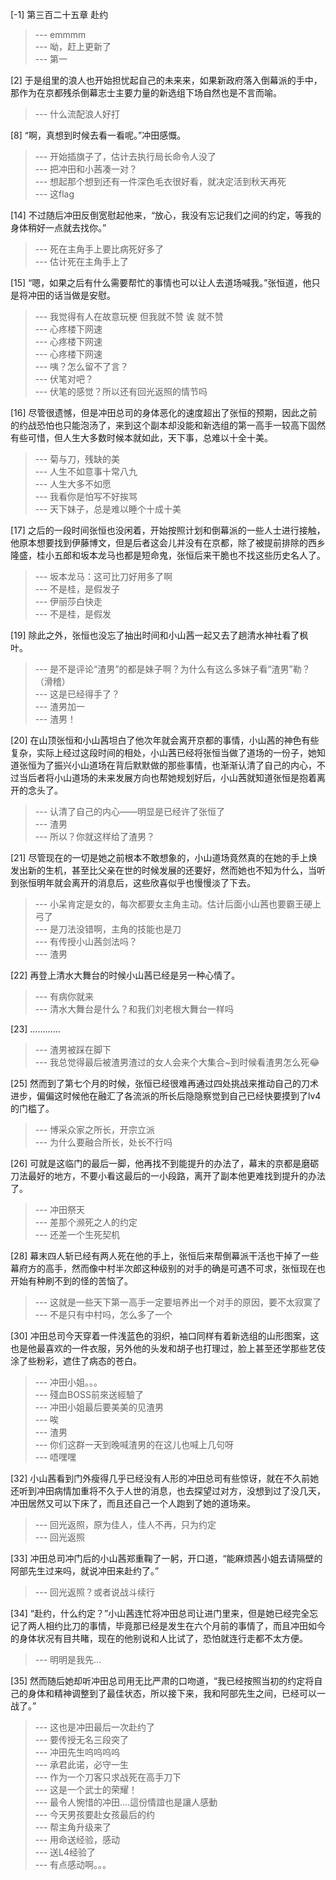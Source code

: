 
[-1] 第三百二十五章 赴约
>--- emmmm<br>
>--- 呦，赶上更新了<br>
>--- 第一<br>

[2] 于是组里的浪人也开始担忧起自己的未来来，如果新政府落入倒幕派的手中，那作为在京都残杀倒幕志士主要力量的新选组下场自然也是不言而喻。
>--- 什么流配浪人好打<br>

[8] “啊，真想到时候去看一看呢。”冲田感慨。
>--- 开始插旗子了，估计去执行局长命令人没了<br>
>--- 把冲田和小茜凑一对？<br>
>--- 想起那个想到还有一件深色毛衣很好看，就决定活到秋天再死<br>
>--- 这flag<br>

[14] 不过随后冲田反倒宽慰起他来，“放心，我没有忘记我们之间的约定，等我的身体稍好一点就去找你。”
>--- 死在主角手上要比病死好多了<br>
>--- 估计死在主角手上了<br>

[15] “嗯，如果之后有什么需要帮忙的事情也可以让人去道场喊我。”张恒道，他只是将冲田的话当做是安慰。
>--- 我觉得有人在故意玩梗 但我就不赞 诶 就不赞<br>
>--- 心疼楼下网速<br>
>--- 心疼楼下网速<br>
>--- 心疼楼下网速<br>
>--- 咦？怎么留不了言？<br>
>--- 伏笔对吧？<br>
>--- 伏笔的感觉？所以还有回光返照的情节吗<br>

[16] 尽管很遗憾，但是冲田总司的身体恶化的速度超出了张恒的预期，因此之前的约战恐怕也只能泡汤了，来到这个副本却没能和新选组的第一高手一较高下固然有些可惜，但人生大多数时候本就如此，天下事，总难以十全十美。
>--- 菊与刀，残缺的美<br>
>--- 人生不如意事十常八九<br>
>--- 人生大多不如愿<br>
>--- 我看你是怕写不好挨骂<br>
>--- 天下妹子，总是难以睡个十成十美<br>

[17] 之后的一段时间张恒也没闲着，开始按照计划和倒幕派的一些人士进行接触，他原本想要找到伊藤博文，但是后者这会儿并没有在京都，除了被提前排除的西乡隆盛，桂小五郎和坂本龙马也都是短命鬼，张恒后来干脆也不找这些历史名人了。
>--- 坂本龙马：这可比刀好用多了啊<br>
>--- 不是桂，是假发子<br>
>--- 伊丽莎白快走<br>
>--- 不是桂，是假发<br>

[19] 除此之外，张恒也没忘了抽出时间和小山茜一起又去了趟清水神社看了枫叶。
>--- 是不是评论“渣男”的都是妹子啊？为什么有这么多妹子看“渣男”勒？（滑稽）<br>
>--- 这是已经得手了？<br>
>--- 渣男加一<br>
>--- 渣男！<br>

[20] 在山顶张恒和小山茜坦白了他次年就会离开京都的事情，小山茜的神色有些复杂，实际上经过这段时间的相处，小山茜已经将张恒当做了道场的一份子，她知道张恒为了振兴小山道场在背后默默做的那些事情，也渐渐认清了自己的内心，不过当后者将小山道场的未来发展方向也帮她规划好后，小山茜就知道张恒是抱着离开的念头了。
>--- 认清了自己的内心——明显是已经许了张恒了<br>
>--- 渣男<br>
>--- 所以？你就这样给了渣男？<br>

[21] 尽管现在的一切是她之前根本不敢想象的，小山道场竟然真的在她的手上焕发出新的生机，甚至比父亲在世的时候发展的还要好，然而她也不知为什么，当听到张恒明年就会离开的消息后，这些欣喜似乎也慢慢淡了下去。
>--- 小呆肯定是女的，每次都要女主角主动。估计后面小山茜也要霸王硬上弓了<br>
>--- 是刀法没错啊，主角的技能也是刀<br>
>--- 有传授小山茜剑法吗？<br>
>--- 渣男<br>

[22] 再登上清水大舞台的时候小山茜已经是另一种心情了。
>--- 有病你就来<br>
>--- 清水大舞台是什么？和我们刘老根大舞台一样吗<br>

[23] …………
>--- 渣男被踩在脚下<br>
>--- 我总觉得最后被渣男渣过的女人会来个大集合~到时候看渣男怎么死😂<br>

[25] 然而到了第七个月的时候，张恒已经很难再通过四处挑战来推动自己的刀术进步，偏偏这时候他在融汇了各流派的所长后隐隐察觉到自己已经快要摸到了lv4的门槛了。
>--- 博采众家之所长，开宗立派<br>
>--- 为什么要融合所长，处长不行吗<br>

[26] 可就是这临门的最后一脚，他再找不到能提升的办法了，幕末的京都是磨砺刀法最好的地方，不要小看这最后的一小段路，离开了副本他更难找到提升的办法了。
>--- 冲田祭天<br>
>--- 差那个濒死之人的约定<br>
>--- 还差一个生死契机<br>

[28] 幕末四人斩已经有两人死在他的手上，张恒后来帮倒幕派干活也干掉了一些幕府方的高手，然而像中村半次郎这种级别的对手的确是可遇不可求，张恒现在也开始有种刷不到的怪的苦恼了。
>--- 这就是一些天下第一高手一定要培养出一个对手的原因，要不太寂寞了<br>
>--- 不是只有中村吗，怎么多了一个<br>

[30] 冲田总司今天穿着一件浅蓝色的羽织，袖口同样有着新选组的山形图案，这也是他最喜欢的一件衣服，另外他的头发和胡子也打理过，脸上甚至还学那些艺伎涂了些粉彩，遮住了病态的苍白。
>--- 冲田小姐。。。<br>
>--- 殘血BOSS前來送經驗了<br>
>--- 冲田小姐最后要美美的见渣男<br>
>--- 唉<br>
>--- 渣男<br>
>--- 你们这群一天到晚喊渣男的在这儿也喊上几句呀<br>
>--- 唔嘿嘿<br>

[32] 小山茜看到门外瘦得几乎已经没有人形的冲田总司有些惊讶，就在不久前她还听到冲田病情加重将不久于人世的消息，也去探望过对方，没想到过了没几天，冲田居然又可以下床了，而且还自己一个人跑到了她的道场来。
>--- 回光返照，原为佳人，佳人不再，只为约定<br>
>--- 回光返照<br>

[33] 冲田总司冲门后的小山茜郑重鞠了一躬，开口道，“能麻烦茜小姐去请隔壁的阿部先生过来吗，就说冲田来赴约了。”
>--- 回光返照？或者说战斗续行<br>

[34] “赴约，什么约定？”小山茜连忙将冲田总司让进门里来，但是她已经完全忘记了两人相约比刀的事情，毕竟那已经是发生在六个月前的事情了，而且冲田如今的身体状况有目共睹，现在的他别说和人比试了，恐怕就连行走都不太方便。
>--- 明明是我先…<br>

[35] 然而随后她却听冲田总司用无比严肃的口吻道，“我已经按照当初的约定将自己的身体和精神调整到了最佳状态，所以接下来，我和阿部先生之间，已经可以一战了。”
>--- 这也是冲田最后一次赴约了<br>
>--- 要传授无名三段突了<br>
>--- 冲田先生呜呜呜呜<br>
>--- 承君此诺，必守一生<br>
>--- 作为一个刀客只求战死在高手刀下<br>
>--- 这是一个武士的荣耀！<br>
>--- 最令人惋惜的冲田....這份情誼也是讓人感動<br>
>--- 今天男孩要赴女孩最后的约<br>
>--- 帮主角升级来了<br>
>--- 用命送经验，感动<br>
>--- 送L4经验了<br>
>--- 有点感动啊。。。<br>
